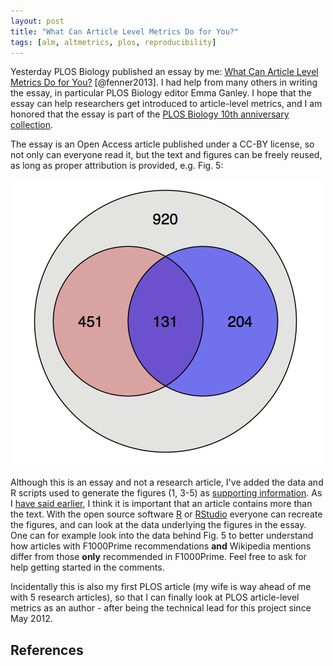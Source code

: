 ```yaml
---
layout: post
title: "What Can Article Level Metrics Do for You?"
tags: [alm, altmetrics, plos, reproducibility]
---
```


Yesterday PLOS Biology published an essay by me: [What Can Article Level Metrics Do for You?](http://dx.doi.org/10.1371/journal.pbio.1001687) [@fenner2013]. I had help from many others in writing the essay, in particular PLOS Biology editor Emma Ganley. I hope that the essay can help researchers get introduced to article-level metrics, and I am honored that the essay is part of the [PLOS Biology 10th anniversary collection](http://dx.doi.org/10.1371/journal.pbio.1001688).

The essay is an Open Access article published under a CC-BY license, so not only can everyone read it, but the text and figures can be freely reused, as long as proper attribution is provided, e.g. Fig. 5:

![**PLOS Biology articles: sites of recommendation and discussion**. Number of PLOS Biology research articles published until May 20, 2013 that have been recommended by F1000Prime (red) and/or mentioned in Wikipedia (blue). Taken from [doi:10.1371/journal.pbio.1001687.g005](http://dx.doi.org/10.1371/journal.pbio.1001687.g005)](/images/venndiagram_plos_biology.png)

Although this is an essay and not a research article, I've added the data and R scripts used to generate the figures (1, 3-5) as [supporting information](http://dx.doi.org/10.1371/journal.pbio.1001687.s001). As I [have said earlier](/2013/10/20/the-complete-article/), I think it is important that an article contains more than the text. With the open source software [R](http://www.r-project.org/) or [RStudio](http://www.rstudio.com/) everyone can recreate the figures, and can look at the data underlying the figures in the essay. One can for example look into the data behind Fig. 5 to better understand how articles with F1000Prime recommendations **and** Wikipedia mentions differ from those **only** recommended in F1000Prime. Feel free to ask for help getting started in the comments.

Incidentally this is also my first PLOS article (my wife is way ahead of me with 5 research articles), so that I can finally look at PLOS article-level metrics as an author - after being the technical lead for this project since May 2012.

## References